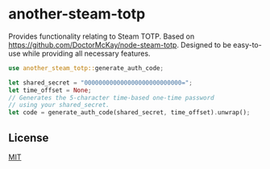 # another-steam-totp

Provides functionality relating to Steam TOTP. Based on <https://github.com/DoctorMcKay/node-steam-totp>. Designed to be easy-to-use while providing all necessary features.

```rust
use another_steam_totp::generate_auth_code;

let shared_secret = "000000000000000000000000000=";
let time_offset = None;
// Generates the 5-character time-based one-time password 
// using your shared_secret.
let code = generate_auth_code(shared_secret, time_offset).unwrap();
```

## License

[MIT](https://github.com/juliarose/another-steam-totp/tree/main/LICENSE)